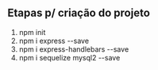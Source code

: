 ## Etapas p/ criação do projeto
1. npm init 
2. npm i express --save
3. npm i express-handlebars --save
4. npm i sequelize mysql2 --save